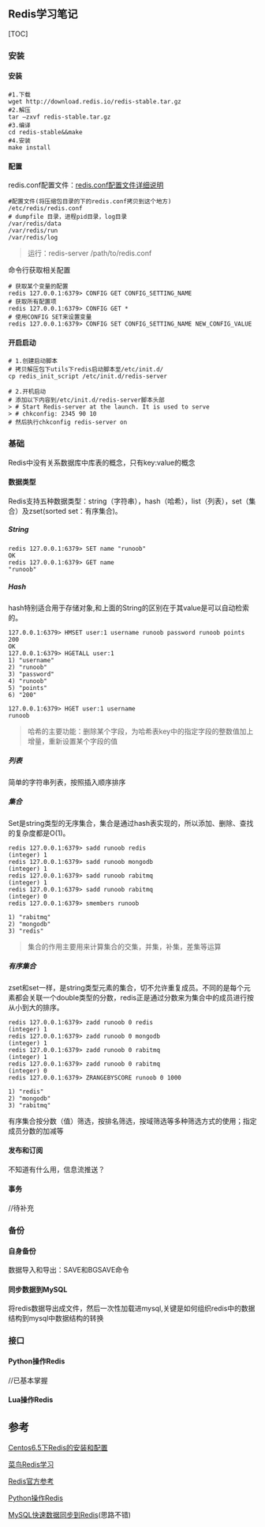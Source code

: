 ## Redis学习笔记

[TOC]

### 安装

#### 安装

```shell
#1.下载
wget http://download.redis.io/redis-stable.tar.gz
#2.解压
tar –zxvf redis-stable.tar.gz
#3.编译
cd redis-stable&&make
#4.安装
make install
```

#### 配置

redis.conf配置文件：[redis.conf配置文件详细说明](http://www.runoob.com/redis/redis-conf.html)

```shell
#配置文件(将压缩包目录的下的redis.conf拷贝到这个地方)
/etc/redis/redis.conf
# dumpfile 目录，进程pid目录，log目录
/var/redis/data
/var/redis/run
/var/redis/log
```

> 运行：redis-server  /path/to/redis.conf

命令行获取相关配置

```shell
# 获取某个变量的配置
redis 127.0.0.1:6379> CONFIG GET CONFIG_SETTING_NAME
# 获取所有配置项
redis 127.0.0.1:6379> CONFIG GET *       
# 使用CONFIG SET来设置变量
redis 127.0.0.1:6379> CONFIG SET CONFIG_SETTING_NAME NEW_CONFIG_VALUE
```

#### 开启启动

```shell
# 1.创建启动脚本
# 拷贝解压包下utils下redis启动脚本至/etc/init.d/
cp redis_init_script /etc/init.d/redis-server

# 2.开机启动
# 添加以下内容到/etc/init.d/redis-server脚本头部
> # Start Redis-server at the launch. It is used to serve
> # chkconfig: 2345 90 10
# 然后执行chkconfig redis-server on
```

### 基础

Redis中没有关系数据库中库表的概念，只有key:value的概念

#### 数据类型

Redis支持五种数据类型：string（字符串），hash（哈希），list（列表），set（集合）及zset(sorted set：有序集合)。

##### String

```shell
redis 127.0.0.1:6379> SET name "runoob"
OK
redis 127.0.0.1:6379> GET name
"runoob"
```

##### Hash

hash特别适合用于存储对象,和上面的String的区别在于其value是可以自动检索的。

```shell
127.0.0.1:6379> HMSET user:1 username runoob password runoob points 200
OK
127.0.0.1:6379> HGETALL user:1
1) "username"
2) "runoob"
3) "password"
4) "runoob"
5) "points"
6) "200"

127.0.0.1:6379> HGET user:1 username
runoob
```

> 哈希的主要功能：删除某个字段，为哈希表key中的指定字段的整数值加上增量，重新设置某个字段的值

##### 列表

简单的字符串列表，按照插入顺序排序

##### 集合

Set是string类型的无序集合，集合是通过hash表实现的，所以添加、删除、查找的复杂度都是O(1)。

```shell
redis 127.0.0.1:6379> sadd runoob redis
(integer) 1
redis 127.0.0.1:6379> sadd runoob mongodb
(integer) 1
redis 127.0.0.1:6379> sadd runoob rabitmq
(integer) 1
redis 127.0.0.1:6379> sadd runoob rabitmq
(integer) 0
redis 127.0.0.1:6379> smembers runoob

1) "rabitmq"
2) "mongodb"
3) "redis"
```

> 集合的作用主要用来计算集合的交集，并集，补集，差集等运算

##### 有序集合

zset和set一样，是string类型元素的集合，切不允许重复成员。不同的是每个元素都会关联一个double类型的分数，redis正是通过分数来为集合中的成员进行按从小到大的排序。

```shell
redis 127.0.0.1:6379> zadd runoob 0 redis
(integer) 1
redis 127.0.0.1:6379> zadd runoob 0 mongodb
(integer) 1
redis 127.0.0.1:6379> zadd runoob 0 rabitmq
(integer) 1
redis 127.0.0.1:6379> zadd runoob 0 rabitmq
(integer) 0
redis 127.0.0.1:6379> ZRANGEBYSCORE runoob 0 1000

1) "redis"
2) "mongodb"
3) "rabitmq"
```

有序集合按分数（值）筛选，按排名筛选，按域筛选等多种筛选方式的使用；指定成员分数的加减等

#### 发布和订阅

不知道有什么用，信息流推送？

#### 事务

//待补充

### 备份

#### 自身备份

数据导入和导出：SAVE和BGSAVE命令

#### 同步数据到MySQL

将redis数据导出成文件，然后一次性加载进mysql,关键是如何组织redis中的数据结构到mysql中数据结构的转换

### 接口

#### Python操作Redis

//已基本掌握

#### Lua操作Redis



## 参考

[Centos6.5下Redis的安装和配置](http://blog.csdn.net/ludonqin/article/details/47211109)

[菜鸟Redis学习](http://www.runoob.com/redis/redis-sorted-sets.html)

[Redis官方参考](http://www.redis.net.cn/order/3530.html) 

[Python操作Redis](http://www.cnblogs.com/clover-siyecao/p/5600078.html)

[MySQL快速数据同步到Redis](http://www.cnblogs.com/Buggo/p/5550358.html)(思路不错)